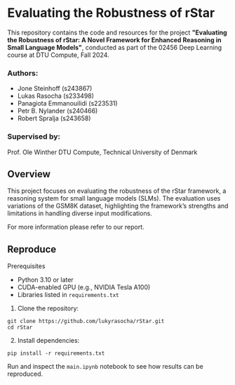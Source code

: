 # Evaluating the Robustness of rStar

This repository contains the code and resources for the project **"Evaluating the Robustness of rStar: A Novel Framework for Enhanced Reasoning in Small Language Models"**, conducted as part of the 02456 Deep Learning course at DTU Compute, Fall 2024.

### Authors:

-   Jone Steinhoff (s243867)
-   Lukas Rasocha (s233498)
-   Panagiota Emmanouilidi (s223531)
-   Petr B. Nylander (s240466)
-   Robert Spralja (s243658)

### Supervised by:

Prof. Ole Winther
DTU Compute, Technical University of Denmark

## Overview

This project focuses on evaluating the robustness of the rStar framework, a reasoning system for small language models (SLMs). The evaluation uses variations of the GSM8K dataset, highlighting the framework’s strengths and limitations in handling diverse input modifications.

For more information please refer to our report.

## Reproduce

Prerequisites

-   Python 3.10 or later
-   CUDA-enabled GPU (e.g., NVIDIA Tesla A100)
-   Libraries listed in `requirements.txt`

1. Clone the repository:

```
git clone https://github.com/lukyrasocha/rStar.git
cd rStar
```

2. Install dependencies:

```
pip install -r requirements.txt
```

Run and inspect the `main.ipynb` notebook to see how results can be reproduced.
